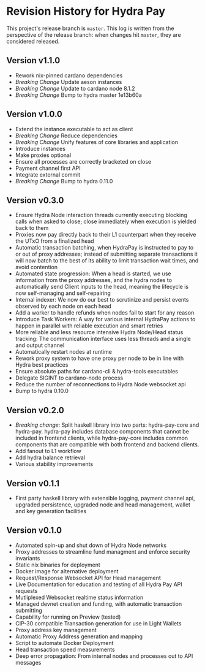 # Revision History for Hydra Pay

This project's release branch is `master`. This log is written from the perspective of the release branch: when changes hit `master`, they are considered released.

## Version v1.1.0

* Rework nix-pinned cardano dependencies
* *Breaking Change* Update aeson instances
* *Breaking Change* Update to cardano node 8.1.2
* *Breaking Change* Bump to hydra master 1e13b60a

## Version v1.0.0

* Extend the instance executable to act as client
* *Breaking Change* Reduce dependencies
* *Breaking Change* Unify features of core libraries and application
* Introduce instances
* Make proxies optional
* Ensure all processes are correctly bracketed on close
* Payment channel first API
* Integrate external commit
* *Breaking Change* Bump to hydra 0.11.0

## Version v0.3.0

* Ensure Hydra Node interaction threads currently executing blocking calls when asked to close; close immediately when execution is yielded back to them
* Proxies now pay directly back to their L1 counterpart when they receive the UTxO from a finalized head
* Automatic transaction batching, when HydraPay is instructed to pay to or out of proxy addresses; instead of submitting separate transactions it will now batch to the best of its ability to limit transaction wait times, and avoid contention 
* Automated state progression: When a head is started, we use information from the proxy addresses, and the hydra nodes to automatically send Client inputs to the head, meaning the lifecycle is now self-managing and self-repairing
* Internal indexer: We now do our best to scrutinize and persist events observed by each node on each head
* Add a worker to handle refunds when nodes fail to start for any reason
* Introduce Task Workers: A way for various internal HydraPay actions to happen in parallel with reliable execution and smart retries 
* More reliable and less resource intensive Hydra Node/Head status tracking: The communication interface uses less threads and a single and output channel
* Automatically restart nodes at runtime
* Rework proxy system to have one proxy per node to be in line with Hydra best practices
* Ensure absolute paths for cardano-cli & hydra-tools executables
* Delegate SIGINT to cardano-node process
* Reduce the number of reconnections to Hydra Node websocket api
* Bump to hydra 0.10.0

## Version v0.2.0

* *Breaking change*: Split haskell library into two parts: hydra-pay-core and hydra-pay. hydra-pay includes database components that cannot be included in frontend clients, while hydra-pay-core includes common components that are compatible with both frontend and backend clients.
* Add fanout to L1 workflow
* Add hydra balance retrieval
* Various stability improvements

## Version v0.1.1

* First party haskell library with extensible logging, payment channel api, upgraded persistence, upgraded node and head management, wallet and key generation facilities

##  Version v0.1.0

* Automated spin-up and shut down of Hydra Node networks
* Proxy addresses to streamline fund managment and enforce security invariants
* Static nix binaries for deployment
* Docker image for alternative deployment
* Request/Response Websocket API for Head management
* Live Documentation for education and testing of all Hydra Pay API requests
* Mutliplexed Websocket realtime status information
* Managed devnet creation and funding, with automatic transaction submitting
* Capability for running on Preview (tested)
* CIP-30 compatible Transaction generation for use in Light Wallets
* Proxy address key management
* Automatic Proxy Address generation and mapping
* Script to automate Docker Deployment
* Head transaction speed measurements
* Deep error propagation: From internal nodes and processes out to API messages

